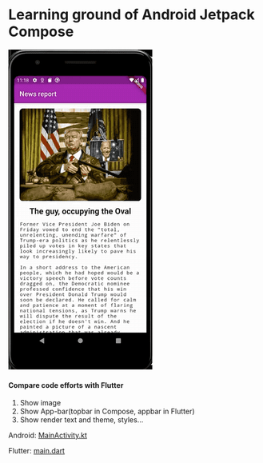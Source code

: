 # Learning ground of Android Jetpack Compose

![](media/demo.gif)

#### Compare code efforts with Flutter

1. Show image
2. Show App-bar(topbar in Compose, appbar in Flutter)
3. Show render text and theme, styles...



Android: [MainActivity.kt](android/app/src/main/java/com/example/composelambda/MainActivity.kt)

Flutter: [main.dart](flutter/lib/main.dart)


